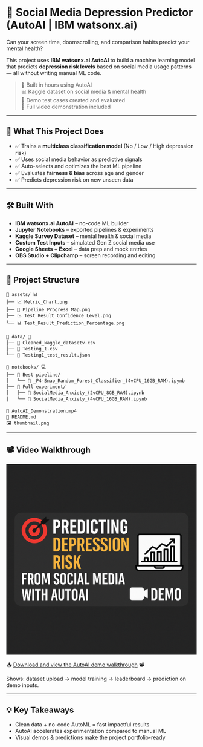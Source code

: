 # 🧠 Social Media Depression Predictor (AutoAI | IBM watsonx.ai)

Can your screen time, doomscrolling, and comparison habits predict your mental health?

This project uses **IBM watsonx.ai AutoAI** to build a machine learning model that predicts **depression risk levels** based on social media usage patterns — all without writing manual ML code.

> 🚀 Built in hours using AutoAI\
> 📊 Kaggle dataset on social media & mental health\
> 🧪 Demo test cases created and evaluated\
> 🎥 Full video demonstration included

---

## 📌 What This Project Does

- ✅ Trains a **multiclass classification model** (No / Low / High depression risk)
- ✅ Uses social media behavior as predictive signals
- ✅ Auto-selects and optimizes the best ML pipeline
- ✅ Evaluates **fairness & bias** across age and gender
- ✅ Predicts depression risk on new unseen data

---

## 🛠 Built With

- **IBM watsonx.ai AutoAI** – no-code ML builder
- **Jupyter Notebooks** – exported pipelines & experiments
- **Kaggle Survey Dataset** – mental health & social media
- **Custom Test Inputs** – simulated Gen Z social media use
- **Google Sheets + Excel** – data prep and mock entries
- **OBS Studio + Clipchamp** – screen recording and editing

---

## 📂 Project Structure

```plaintext
📁 assets/ 📊
├── 📈 Metric_Chart.png
├── 🧭 Pipeline_Progress_Map.png
├── 📉 Test_Result_Confidence_Level.png
└── 📊 Test_Result_Prediction_Percentage.png

📁 data/ 📂
├── 🧹 Cleaned_kaggle_datasetv.csv
├── 🧪 Testing_1.csv
└── 📄 Testing1_test_result.json

📁 notebooks/ 💻
├── 📁 Best pipeline/
│   └── 🌟 _P4-Snap_Random_Forest_Classifier_(4vCPU_16GB_RAM).ipynb
├── 📁 Full experiment/
│   ├── 📘 SocialMedia_Anxiety_(2vCPU_8GB_RAM).ipynb
│   └── 📙 SocialMedia_Anxiety_(4vCPU_16GB_RAM).ipynb

🎥 AutoAI_Demonstration.mp4  
📝 README.md  
🖼️ thumbnail.png
```

---

## 📽️ Video Walkthrough

[![Watch the demo](https://github.com/Guru2907/social-media-depression-predictor/blob/main/Thumbnail.png)](https://github.com/Guru2907/social-media-depression-predictor/blob/main/AutoAI_Demo_C.mp4)

📥 [Download and view the AutoAI demo walkthrough](https://github.com/Guru2907/social-media-depression-predictor/blob/main/AutoAI_Demo_C.mp4) 📽️

Shows: dataset upload → model training → leaderboard → prediction on demo inputs.

---

## 💡 Key Takeaways

- Clean data + no-code AutoML = fast impactful results
- AutoAI accelerates experimentation compared to manual ML
- Visual demos & predictions make the project portfolio-ready

